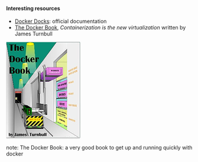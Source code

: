 #### Interesting resources
* [Docker Docks](https://docs.docker.com/): official documentation
* [The Docker Book](http://www.dockerbook.com/), *Containerization is the new virtualization* written by James Turnbull

![Docker Book](resources/img/docker_book.jpg)


note:
    The Docker Book: a very good book to get up and running quickly with docker